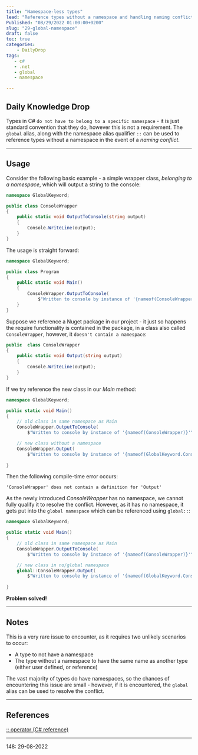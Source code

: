 ```yaml
---
title: "Namespace-less types"
lead: "Reference types without a namespace and handling naming conflicts"
Published: "08/29/2022 01:00:00+0200"
slug: "29-global-namespace"
draft: false
toc: true
categories:
    - DailyDrop
tags:
   - c#
   - .net
   - global
   - namespace

---
```


## Daily Knowledge Drop

Types in C# `do not have to belong to a specific namespace` - it is just standard convention that they do, however this is not a requirement. The `global` alias, along with the namespace alias qualifier `::` can be used to reference types without a namespace in the event of a _naming conflict_.

---

## Usage

Consider the following basic example - a simple wrapper class, _belonging to a namespace_, which will output a string to the console:

``` csharp
namespace GlobalKeyword;

public class ConsoleWrapper
{
    public static void OutputToConsole(string output)
    {
        Console.WriteLine(output);
    }
}
```

The usage is straight forward:

``` csharp
namespace GlobalKeyword;

public class Program
{
    public static void Main()
    {
        ConsoleWrapper.OutputToConsole(
            $"Written to console by instance of '{nameof(ConsoleWrapper)}'");
    }
}
```

Suppose we reference a Nuget package in our project - it just so happens the require functionality is contained in the package, in a class also called `ConsoleWrapper`, however, it `doesn't contain a namespace`:

``` csharp
public  class ConsoleWrapper
{
    public static void Output(string output)
    {
        Console.WriteLine(output);
    }
}
```

If we try reference the new class in our _Main_ method:

``` csharp
namespace GlobalKeyword;

public static void Main()
{
    // old class in same namespace as Main
    ConsoleWrapper.OutputToConsole(
        $"Written to console by instance of '{nameof(ConsoleWrapper)}'");

    // new class without a namespace
    ConsoleWrapper.Output(
        $"Written to console by instance of '{nameof(GlobalKeyword.ConsoleWrapper)}'");
    
}
```

Then the following compile-time error occurs:

``` terminal
'ConsoleWrapper' does not contain a definition for 'Output'
```

As the newly introduced  _ConsoleWrapper_ has no namespace, we cannot fully qualify it to resolve the conflict. However, as it has no namespace, it gets put into the `global namespace` which can be referenced using `global::`:

``` csharp
namespace GlobalKeyword;

public static void Main()
{
    // old class in same namespace as Main
    ConsoleWrapper.OutputToConsole(
        $"Written to console by instance of '{nameof(ConsoleWrapper)}'");

    // new class in no/global namespace
    global::ConsoleWrapper.Output(
        $"Written to console by instance of '{nameof(GlobalKeyword.ConsoleWrapper)}'");
    
}
```

**Problem solved!**

---

## Notes

This is a very rare issue to encounter, as it requires two unlikely scenarios to occur:
- A type to not have a namespace
- The type without a namespace to have the same name as another type (either user defined, or reference)

The vast majority of types do have namespaces, so the chances of encountering this issue are small - however, if it is encountered, the `global` alias can be used to resolve the conflict.

---

## References

[:: operator (C# reference)](https://docs.microsoft.com/en-us/dotnet/csharp/language-reference/operators/namespace-alias-qualifier)   

---

<?# DailyDrop ?>148: 29-08-2022<?#/ DailyDrop ?>
